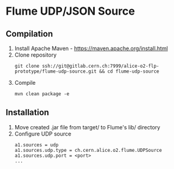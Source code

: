 # Flume UDP/JSON Source

## Compilation
1. Install Apache Maven - https://maven.apache.org/install.html
2. Clone repository
     ```
     git clone ssh://git@gitlab.cern.ch:7999/alice-o2-flp-prototype/flume-udp-source.git && cd flume-udp-source
     ```
3. Compile
     ```
     mvn clean package -e
     ```

## Installation
1. Move created .jar file from target/ to Flume's lib/ directory
2. Configure UDP source
    ```
    a1.sources = udp
    a1.sources.udp.type = ch.cern.alice.o2.flume.UDPSource
    a1.sources.udp.port = <port>
    ...
    ```
